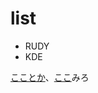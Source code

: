 # list
* RUDY
* KDE

[こことか](https://qiita.com/MahoTakara/items/3800e9dc83b530d0a050)、[ここ](https://qiita.com/mebiusbox2/items/938af4b0d0bf7a4d3e33)みろ
